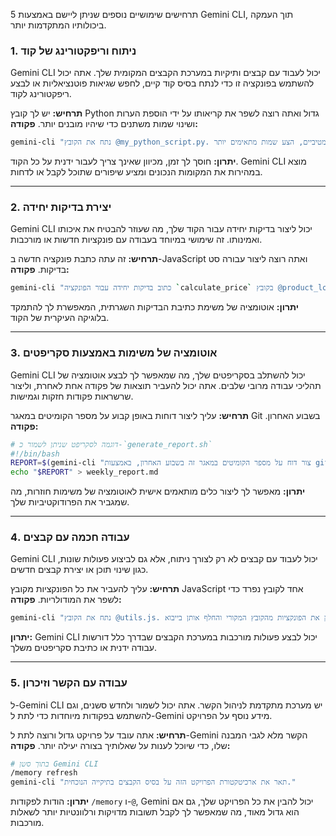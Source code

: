 5 תרחישים שימושיים נוספים שניתן ליישם באמצעות Gemini CLI, תוך העמקה ביכולותיו המתקדמות יותר.

### 1. **ניתוח וריפקטורינג של קוד**

Gemini CLI יכול לעבוד עם קבצים ותיקיות במערכת הקבצים המקומית שלך. אתה יכול להשתמש בפונקציה זו כדי לנתח בסיס קוד קיים, לחפש שגיאות פוטנציאליות או לבצע ריפקטורינג לקוד.

**תרחיש:** יש לך קובץ Python גדול ואתה רוצה לשפר את קריאותו על ידי הוספת הערות ושינוי שמות משתנים כדי שיהיו מובנים יותר.
**פקודה:**

```bash
gemini-cli "נתח את הקובץ @my_python_script.py. הוסף הערות לכל פונקציה ומשתנה. אם שמות המשתנים אינם אינפורמטיביים, הצע שמות מתאימים יותר."
```

**יתרון:** חוסך לך זמן, מכיוון שאינך צריך לעבור ידנית על כל הקוד. Gemini CLI מוצא במהירות את המקומות הנכונים ומציע שיפורים שתוכל לקבל או לדחות.

-----

### 2. **יצירת בדיקות יחידה**

Gemini CLI יכול ליצור בדיקות יחידה עבור הקוד שלך, מה שעוזר להבטיח את איכותו ואמינותו. זה שימושי במיוחד בעבודה עם פונקציות חדשות או מורכבות.

**תרחיש:** זה עתה כתבת פונקציה חדשה ב-JavaScript ואתה רוצה ליצור עבורה סט בדיקות.
**פקודה:**

```bash
gemini-cli "כתוב בדיקות יחידה עבור הפונקציה `calculate_price` בקובץ @product_logic.js. הבדיקות צריכות לכסות תרחישים שונים, כולל מקרי קצה."
```

**יתרון:** אוטומציה של משימת כתיבת הבדיקות השגרתית, המאפשרת לך להתמקד בלוגיקה העיקרית של הקוד.

-----

### 3. **אוטומציה של משימות באמצעות סקריפטים**

Gemini CLI יכול להשתלב בסקריפטים שלך, מה שמאפשר לך לבצע אוטומציה של תהליכי עבודה מרובי שלבים. אתה יכול להעביר תוצאות של פקודה אחת לאחרת, וליצור שרשראות פקודות חזקות וגמישות.

**תרחיש:** עליך ליצור דוחות באופן קבוע על מספר הקומיטים במאגר Git בשבוע האחרון.
**פקודה:**

```bash
# דוגמה לסקריפט שניתן לשמור כ-`generate_report.sh`
#!/bin/bash
REPORT=$(gemini-cli "צור דוח על מספר הקומיטים במאגר זה בשבוע האחרון, באמצעות git log. הדוח צריך להיות בפורמט של רשימה עם תבליטים.")
echo "$REPORT" > weekly_report.md
```

**יתרון:** מאפשר לך ליצור כלים מותאמים אישית לאוטומציה של משימות חוזרות, מה שמגביר את הפרודוקטיביות שלך.

-----

### 4. **עבודה חכמה עם קבצים**

Gemini CLI יכול לעבוד עם קבצים לא רק לצורך ניתוח, אלא גם לביצוע פעולות שונות, כגון שינוי תוכן או יצירת קבצים חדשים.

**תרחיש:** עליך להעביר את כל הפונקציות מקובץ JavaScript אחד לקובץ נפרד כדי לשפר את המודולריות.
**פקודה:**

```bash
gemini-cli "נתח את הקובץ @utils.js. העבר כל פונקציה לקובץ נפרד, וקרא לו בשם הפונקציה. מחק את הפונקציות מהקובץ המקורי והחלף אותן בייבוא."
```

**יתרון:** Gemini CLI יכול לבצע פעולות מורכבות במערכת הקבצים שבדרך כלל דורשות עבודה ידנית או כתיבת סקריפטים משלך.

-----

### 5. **עבודה עם הקשר וזיכרון**

ל-Gemini CLI יש מערכת מתקדמת לניהול הקשר. אתה יכול לשמור ולחדש סשנים, וגם להשתמש בפקודות מיוחדות כדי לתת ל-Gemini מידע נוסף על הפרויקט.

**תרחיש:** אתה עובד על פרויקט גדול ורוצה לתת ל-Gemini הקשר מלא לגבי המבנה שלו, כדי שיוכל לענות על שאלותיך בצורה יעילה יותר.
**פקודה:**

```bash
# בתוך סשן Gemini CLI
/memory refresh
gemini-cli "תאר את ארכיטקטורת הפרויקט הזה על בסיס הקבצים בתיקייה הנוכחית."
```

**יתרון:** הודות לפקודות `/memory` ו-`@`, Gemini יכול להבין את כל הפרויקט שלך, גם אם הוא גדול מאוד, מה שמאפשר לך לקבל תשובות מדויקות ורלוונטיות יותר לשאלות מורכבות.

